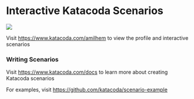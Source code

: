 # Interactive Katacoda Scenarios

[![](http://shields.katacoda.com/katacoda/amilhem/count.svg)](https://www.katacoda.com/amilhem "Get your profile on Katacoda.com")

Visit https://www.katacoda.com/amilhem to view the profile and interactive scenarios

### Writing Scenarios
Visit https://www.katacoda.com/docs to learn more about creating Katacoda scenarios

For examples, visit https://github.com/katacoda/scenario-example
